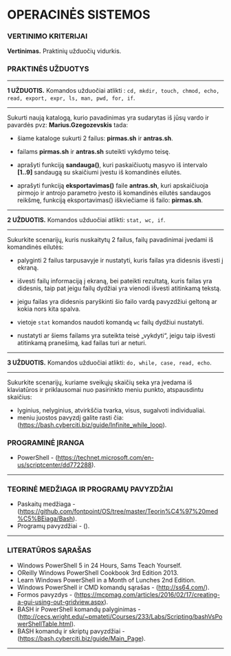 # OPERACINĖS SISTEMOS

### VERTINIMO KRITERIJAI

**Vertinimas.** Praktinių užduočių vidurkis.

### PRAKTINĖS UŽDUOTYS 
___
**1 UŽDUOTIS.** Komandos užduočiai atlikti : ```cd, mkdir, touch, chmod, echo, read, export, expr, ls, man, pwd, for, if```.
___
Sukurti naują katalogą, kurio pavadinimas yra sudarytas iš jūsų vardo ir pavardės pvz: **Marius.Gzegozevskis** tada:

- šiame kataloge sukurti 2 failus: **pirmas.sh** ir **antras.sh**.

- failams **pirmas.sh** ir **antras.sh** suteikti vykdymo teisę.

- aprašyti funkciją **sandauga()**, kuri paskaičiuotų masyvo iš intervalo **[1..9]** sandaugą su skaičiumi įvestu iš komandinės eilutės.

- aprašyti funkciją **eksportavimas()** faile **antras.sh**, kuri apskaičiuoja pirmojo ir antrojo parametro įvesto iš komandinės eilutės sandaugos reikšmę, funkciją eksportavimas() iškviečiame iš failo: **pirmas.sh**.

___
**2 UŽDUOTIS.** Komandos užduočiai atlikti: ```stat, wc, if```. 
___
Sukurkite scenarijų, kuris nuskaitytų 2 failus, failų pavadinimai įvedami iš komandinės eilutės:

- palyginti 2 failus tarpusavyje ir nustatyti, kuris failas yra didesnis išvesti į ekraną.

- išvesti failų informaciją į ekraną, bei pateikti rezultatą, kuris failas yra didesnis, taip pat jeigu failų dydžiai yra vienodi išvesti atitinkamą tekstą. 
- jeigu failas yra didesnis paryškinti šio failo vardą pavyzdžiui geltoną ar kokia nors kita spalva.

- vietoje ```stat``` komandos naudoti komandą ``wc`` failų dydžiui nustatyti.

- nustatyti ar šiems failams yra suteikta teisė „vykdyti“, jeigu taip išvesti atitinkamą pranešimą, kad failas turi ar neturi.

___

**3 UŽDUOTIS.** Komandos užduočiai atlikti: ```do, while, case, read, echo```.
___

Sukurkite scenarijų, kuriame sveikųjų skaičių seka yra įvedama iš klaviatūros ir priklausomai nuo pasirinkto meniu punkto, atspausdintu skaičius:
- lyginius, nelyginius, atvirkščia tvarka, visus, sugalvoti individualiai.
- meniu juostos pavyzdį galite rasti čia: (https://bash.cyberciti.biz/guide/Infinite_while_loop).

### PROGRAMINĖ ĮRANGA
- PowerShell - (https://technet.microsoft.com/en-us/scriptcenter/dd772288).

___

### TEORINĖ MEDŽIAGA IR PROGRAMŲ PAVYZDŽIAI
- Paskaitų medžiaga - (https://github.com/fontpoint/OS/tree/master/Teorin%C4%97%20med%C5%BEiaga/Bash).
- Programų pavyzdžiai - ().

___

### LITERATŪROS SĄRAŠAS
- Windows PowerShell 5 in 24 Hours, Sams Teach Yourself. 
- OReilly Windows PowerShell Cookbook 3rd Edition 2013.
- Learn Windows PowerShell in a Month of Lunches 2nd Edition.
- Windows PowerShell ir CMD komandų sąrašas - (http://ss64.com/).
- Formos pavyzdys - (https://mcpmag.com/articles/2016/02/17/creating-a-gui-using-out-gridview.aspx).
- BASH ir PowerShell komandų palyginimas - (http://cecs.wright.edu/~pmateti/Courses/233/Labs/Scripting/bashVsPowerShellTable.html).
- BASH komandų ir skriptų pavyzdžiai - (https://bash.cyberciti.biz/guide/Main_Page).
___

